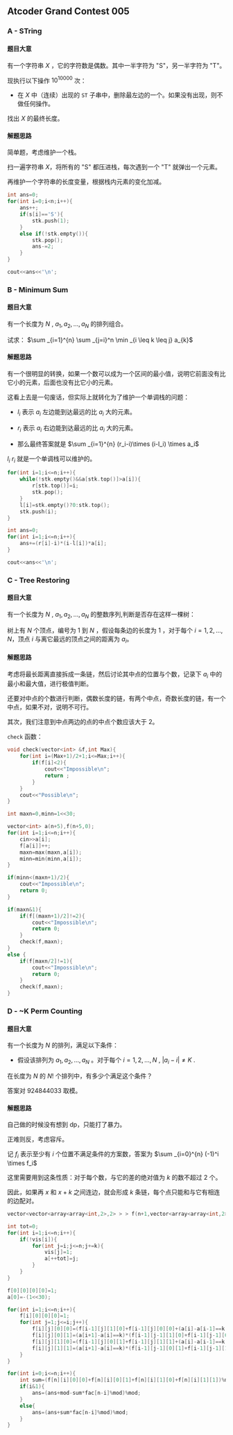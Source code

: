## Atcoder Grand Contest 005

### A - STring

#### 题目大意 

有一个字符串 $X$ ，它的字符数是偶数。其中一半字符为 "S"，另一半字符为 "T"。

现执行以下操作 $10^{10000}$ 次：

- 在 $X$ 中（连续）出现的 `ST` 子串中，删除最左边的一个。如果没有出现，则不做任何操作。

找出 $X$ 的最终长度。

#### 解题思路

简单题，考虑维护一个栈。

扫一遍字符串 $X$，将所有的 "S" 都压进栈，每次遇到一个 "T" 就弹出一个元素。

再维护一个字符串的长度变量，根据栈内元素的变化加减。

```cpp
int ans=0;
for(int i=0;i<n;i++){
    ans++;
    if(s[i]=='S'){
        stk.push(1);
    }
    else if(!stk.empty()){
        stk.pop();
        ans-=2;
    }
}

cout<<ans<<'\n';
```

### B - Minimum Sum

#### 题目大意

有一个长度为 $N$ , $a_1, a_2, ..., a_N$ 的排列组合。

试求： $\sum _{i=1}^{n} \sum _{j=i}^n \min _{i \leq k \leq j} a_{k}$

#### 解题思路

有一个很明显的转换，如果一个数可以成为一个区间的最小值，说明它前面没有比它小的元素，后面也没有比它小的元素。

这看上去是一句废话，但实际上就转化为了维护一个单调栈的问题：

- $l_i$ 表示 $a_i$ 左边能到达最远的比 $a_i$ 大的元素。

- $r_i$ 表示 $a_i$ 右边能到达最远的比 $a_i$ 大的元素。

- 那么最终答案就是 $\sum _{i=1}^{n} (r_i-i)\times (i-l_i) \times a_i$

$l_i$ $r_i$ 就是一个单调栈可以维护的。

```cpp
for(int i=1;i<=n;i++){
    while(!stk.empty()&&a[stk.top()]>a[i]){
        r[stk.top()]=i;
        stk.pop();
    }
    l[i]=stk.empty()?0:stk.top();
    stk.push(i);
}

int ans=0;
for(int i=1;i<=n;i++){
    ans+=(r[i]-i)*(i-l[i])*a[i];
}

cout<<ans<<'\n';
```

### C - Tree Restoring

#### 题目大意

有一个长度为 $N$ , $a_1, a_2, ..., a_N$ 的整数序列,判断是否存在这样一棵树：

树上有 $N$ 个顶点，编号为 $1$ 到 $N$ ，假设每条边的长度为 $1$ ，对于每个 $i = 1,2,...,N$，顶点 $i$ 与离它最远的顶点之间的距离为 $a_i$。

#### 解题思路

考虑将最长距离直接拆成一条链，然后讨论其中点的位置与个数，记录下 $a_i$ 中的最小和最大值，进行极值判断。

还要对中点的个数进行判断，偶数长度的链，有两个中点，奇数长度的链，有一个中点，如果不对，说明不可行。

其次，我们注意到中点两边的点的中点个数应该大于 $2$。

`check` 函数：

```cpp
void check(vector<int> &f,int Max){
	for(int i=(Max+1)/2+1;i<=Max;i++){	
		if(f[i]<2){	
			cout<<"Impossible\n";
			return ;
		}
	}
	cout<<"Possible\n";
}
```

```cpp
int maxn=0,minn=1<<30;

vector<int> a(n+5),f(n+5,0);
for(int i=1;i<=n;i++){
    cin>>a[i];
    f[a[i]]++;
    maxn=max(maxn,a[i]);
    minn=min(minn,a[i]);
}

if(minn<(maxn+1)/2){
    cout<<"Impossible\n";
    return 0;
}

if(maxn&1){						
    if(f[(maxn+1)/2]!=2){		
        cout<<"Impossible\n";	
        return 0;
    }
    check(f,maxn);
}
else {				
    if(f[maxn/2]!=1){			
        cout<<"Impossible\n";
        return 0;
    }
    check(f,maxn);
}
```

### D - ~K Perm Counting

#### 题目大意

有一个长度为 $N$ 的排列，满足以下条件：

- 假设该排列为 $a_1, a_2, ..., a_N$ 。对于每个 $i = 1,2,...,N$ , $|a_i - i| \neq K$ .

在长度为 $N$ 的 $N!$ 个排列中，有多少个满足这个条件？

答案对 $924844033$ 取模。

#### 解题思路

自己做的时候没有想到 dp，只能打了暴力。

正难则反，考虑容斥。

记 $f_i$ 表示至少有 $i$ 个位置不满足条件的方案数，答案为 $\sum _{i=0}^{n} (-1)^i \times f_i$

这里需要用到这条性质：对于每个数，与它的差的绝对值为 $k$ 的数不超过 $2$ 个。

因此，如果再 $x$ 和 $x+k$ 之间连边，就会形成 $k$ 条链，每个点只能和与它有相连的边配对。

```cpp
vector<vector<array<array<int,2>,2> > > f(n+1,vector<array<array<int,2>,2> >(n+1));

int tot=0;
for(int i=1;i<=n;i++){
    if(!vis[i]){
        for(int j=i;j<=n;j+=k){
            vis[j]=1;
            a[++tot]=j;
        }
    }
}

f[0][0][0][0]=1;
a[0]=-(1<<30);

for(int i=1;i<=n;i++){
    f[i][0][0][0]=1;
    for(int j=1;j<=i;j++){
        f[i][j][0][0]=(f[i-1][j][1][0]+f[i-1][j][0][0]+(a[i]-a[i-1]==k)*f[i-1][j-1][0][0])%mod;
        f[i][j][0][1]=(a[i+1]-a[i]==k)*(f[i-1][j-1][1][0]+f[i-1][j-1][0][0])%mod;
        f[i][j][1][0]=(f[i-1][j][0][1]+f[i-1][j][1][1]+(a[i]-a[i-1]==k)*f[i-1][j-1][0][1])%mod;
        f[i][j][1][1]=(a[i+1]-a[i]==k)*(f[i-1][j-1][0][1]+f[i-1][j-1][1][1])%mod;
    }
}

for(int i=0;i<=n;i++){
    int sum=(f[n][i][0][0]+f[n][i][0][1]+f[n][i][1][0]+f[n][i][1][1])%mod;
    if(i&1){
        ans=(ans+mod-sum*fac[n-i]%mod)%mod;
    }
    else{
        ans=(ans+sum*fac[n-i]%mod)%mod;
    }
}

```